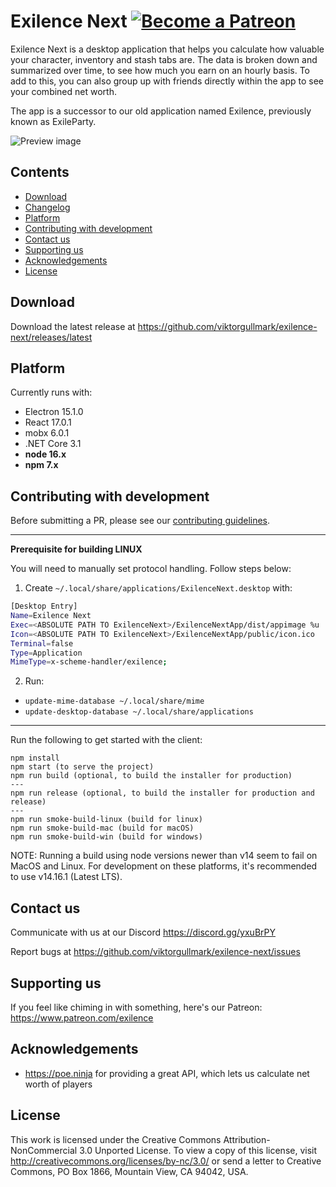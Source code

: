 Exilence Next
[![Become a Patreon](https://img.shields.io/badge/patreon-%F0%9F%8E%AF-orange.svg)](https://www.patreon.com/exilence)
===
Exilence Next is a desktop application that helps you calculate how valuable your character, inventory and stash tabs are. The data is broken down and summarized over time, to see how much you earn on an hourly basis. To add to this, you can also group up with friends directly within the app to see your combined net worth.

The app is a successor to our old application named Exilence, previously known as ExileParty.

![Preview image](https://i.imgur.com/M8ouCP2.png)

## Contents

- [Download](#download)
- [Changelog](https://github.com/viktorgullmark/exilence-next/blob/master/CHANGELOG.md)
- [Platform](#platform)
- [Contributing with development](#contributing-with-development)
- [Contact us](#contact-us)
- [Supporting us](#supporting-us)
- [Acknowledgements](#acknowledgements)
- [License](#license)

## Download

Download the latest release at https://github.com/viktorgullmark/exilence-next/releases/latest

## Platform

Currently runs with:

- Electron 15.1.0
- React 17.0.1
- mobx 6.0.1
- .NET Core 3.1
- **node 16.x**
- **npm 7.x**

## Contributing with development

Before submitting a PR, please see our [contributing guidelines](https://github.com/viktorgullmark/exilence-next/blob/master/CONTRIBUTING.md).

---
**Prerequisite for building LINUX**

You will need to manually set protocol handling. Follow steps below:

1. Create `~/.local/share/applications/ExilenceNext.desktop` with:

```bash
[Desktop Entry]
Name=Exilence Next
Exec=<ABSOLUTE PATH TO ExilenceNext>/ExilenceNextApp/dist/appimage %u
Icon=<ABSOLUTE PATH TO ExilenceNext>/ExilenceNextApp/public/icon.ico
Terminal=false
Type=Application
MimeType=x-scheme-handler/exilence;
```

2. Run:
- `update-mime-database ~/.local/share/mime`
- `update-desktop-database ~/.local/share/applications`

---

Run the following to get started with the client:
```
npm install
npm start (to serve the project)
npm run build (optional, to build the installer for production) 
---
npm run release (optional, to build the installer for production and release)
---
npm run smoke-build-linux (build for linux)
npm run smoke-build-mac (build for macOS)
npm run smoke-build-win (build for windows)
```
NOTE: Running a build using node versions newer than v14 seem to fail on MacOS and Linux. For development on these platforms, it's recommended to use v14.16.1 (Latest LTS).

## Contact us

Communicate with us at our Discord https://discord.gg/yxuBrPY

Report bugs at https://github.com/viktorgullmark/exilence-next/issues

## Supporting us

If you feel like chiming in with something, here's our Patreon: https://www.patreon.com/exilence

## Acknowledgements

- https://poe.ninja for providing a great API, which lets us calculate net worth of players

## License

This work is licensed under the Creative Commons Attribution-NonCommercial 3.0 Unported License. To view a copy of this license, visit http://creativecommons.org/licenses/by-nc/3.0/ or send a letter to Creative Commons, PO Box 1866, Mountain View, CA 94042, USA.
